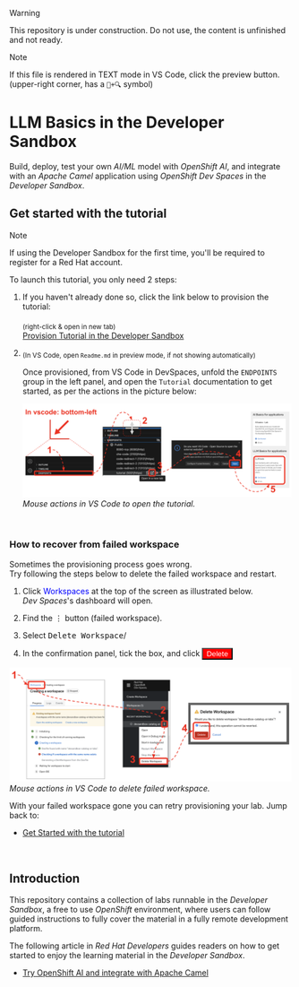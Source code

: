 > [!WARNING]  
> This repository is under construction. Do not use, the content is unfinished and not ready.

> [!NOTE]  
> If this file is rendered in TEXT mode in VS Code, click the preview button. \
> (upper-right corner, has a `📖+🔍` symbol)

# LLM Basics in the Developer Sandbox

Build, deploy, test your own *AI/ML* model with *OpenShift AI*, and integrate with an *Apache Camel* application using *OpenShift Dev Spaces* in the *Developer Sandbox*.

## Get started with the tutorial

> [!NOTE]  
> If using the Developer Sandbox for the first time, you'll be required to register for a Red Hat account.

To launch this tutorial, you only need 2 steps:

1. If you haven't already done so, click the link below to provision the tutorial:

    <sub>(right-click & open in new tab)</sub> \
    [Provision Tutorial in the Developer Sandbox](https://workspaces.openshift.com/#https://github.com/RedHat-Middleware-Workshops/devsandbox-catalog-demo.git)
    <!-- <a target="_blank" href="https://workspaces.openshift.com/#https://github.com/RedHat-Middleware-Workshops/devsandbox-catalog-ai-labs.git">Provision Tutorial in the Developer Sandbox</a> -->

2. <sub>(In VS Code, open `Readme.md` in preview mode, if not showing automatically)</sub>


    Once provisioned, from VS Code in DevSpaces, unfold the `ENDPOINTS` group in the left panel, and open the `Tutorial` documentation to get started, as per the actions in the picture below:

    ![](docs/labs/tools/images/00-open-tutorial.png)
    *Mouse actions in VS Code to open the tutorial.*

<br/>

### How to recover from failed workspace

Sometimes the provisioning process goes wrong. \
Try following the steps below to delete the failed workspace and restart.

1. Click <span style="color:blue">Workspaces</span> at the top of the screen as illustrated below. \
   *Dev Spaces*'s dashboard will open.
  
2. Find the <kbd>⋮</kbd> button (failed workspace).

3. Select <kbd>Delete Workspace</kbd>/

4. In the confirmation panel, tick the box, and click <button style="background-color:red; color:white">Delete</button>

![](docs/labs/tools/images/35-recover-workspace.png)
*Mouse actions in VS Code to delete failed workspace.*

With your failed workspace gone you can retry provisioning your lab.
Jump back to:
 - [Get Started with the tutorial](#get-started-with-the-tutorial)

<br/>

## Introduction

This repository contains a collection of labs runnable in the _Developer Sandbox_, a free to use _OpenShift_ environment, where users can follow guided instructions to fully cover the material in a fully remote development platform.

The following article in _Red Hat Developers_ guides readers on how to get started to enjoy the learning material in the _Developer Sandbox_.

* [​​Try OpenShift AI and integrate with Apache Camel](https://developers.redhat.com/articles/2024/07/22/try-openshift-ai-and-integrate-apache-camel)
